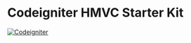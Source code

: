 # Codeigniter HMVC Starter Kit

[![Codeigniter](https://img.shields.io/badge/Codeigniter-v3.1.11-orange.svg)](http://codeigniter.com/)